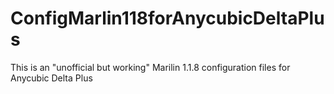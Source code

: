 # ConfigMarlin118forAnycubicDeltaPlus
This is an "unofficial but working" Marilin 1.1.8 configuration files for Anycubic Delta Plus
